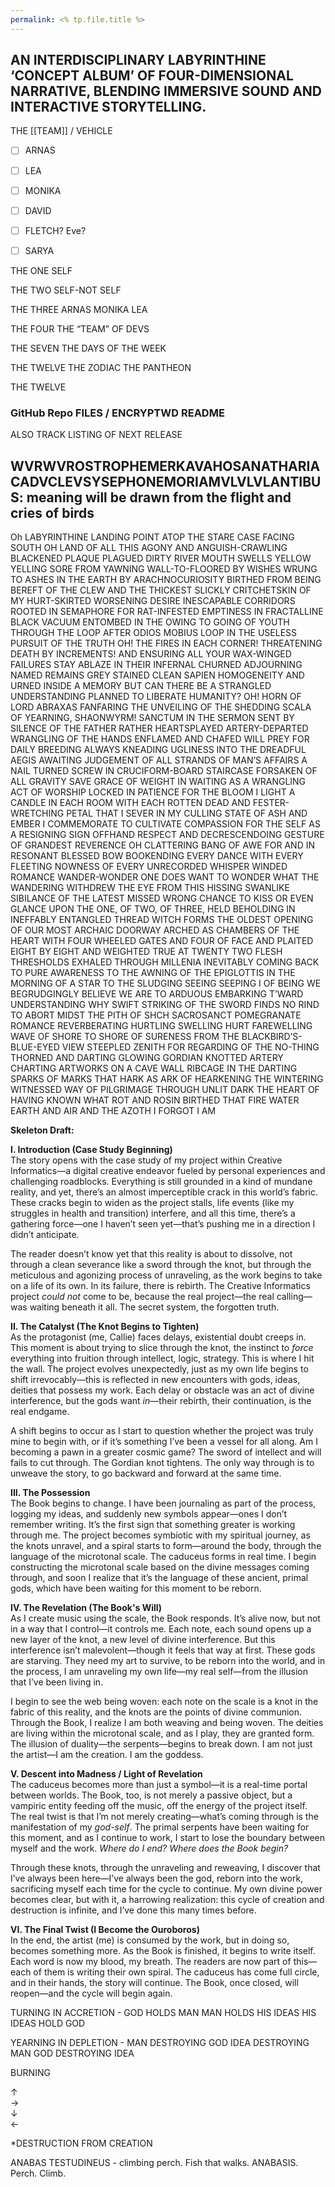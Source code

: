 ```yaml
---
permalink: <% tp.file.title %>
---
```



## AN INTERDISCIPLINARY LABYRINTHINE ‘CONCEPT ALBUM’ OF FOUR-DIMENSIONAL NARRATIVE, BLENDING IMMERSIVE SOUND AND INTERACTIVE STORYTELLING.







THE [[TEAM]] / VEHICLE 


- [ ] ARNAS
- [ ] LEA
- [ ] MONIKA 
- [ ] DAVID 
- [ ] FLETCH? Eve? 
- [ ] SARYA 


THE ONE 
SELF

THE TWO 
SELF-NOT SELF 

THE THREE 
ARNAS 
MONIKA
LEA


THE FOUR 
THE “TEAM” OF DEVS 

THE SEVEN 
THE DAYS OF THE WEEK 


THE TWELVE 
THE ZODIAC 
THE PANTHEON 



THE TWELVE 







### GitHub Repo FILES / ENCRYPTWD README 
ALSO TRACK LISTING OF NEXT RELEASE 


## **WVRWVROSTROPHEMERKAVAHOSANATHARIACADVCLEVSYSEPHONEMORIAMVLVLVLANTIBUS: meaning will be drawn from the flight and cries of birds** 

Oh LABYRINTHINE LANDING POINT ATOP THE STARE CASE FACING SOUTH OH LAND OF ALL THIS AGONY AND ANGUISH-CRAWLING BLACKENED PLAQUE PLAGUED DIRTY RIVER MOUTH SWELLS YELLOW YELLING SORE FROM YAWNING WALL-TO-FLOORED BY WISHES WRUNG TO ASHES IN THE EARTH BY ARACHNOCURIOSITY BIRTHED FROM BEING BEREFT OF THE CLEW AND THE THICKEST SLICKLY CRITCHETSKIN OF MY HURT-SKIRTED WORSENING DESIRE 
INESCAPABLE CORRIDORS ROOTED IN SEMAPHORE FOR RAT-INFESTED EMPTINESS IN FRACTALLINE BLACK VACUUM ENTOMBED IN THE OWING TO GOING OF YOUTH THROUGH THE LOOP AFTER ODIOS MOBIUS LOOP IN THE USELESS PURSUIT OF THE TRUTH 
OH! THE FIRES IN EACH CORNER! THREATENING DEATH BY INCREMENTS! AND ENSURING ALL YOUR WAX-WINGED FAILURES STAY ABLAZE IN THEIR INFERNAL CHURNED ADJOURNING NAMED REMAINS GREY STAINED CLEAN SAPIEN HOMOGENEITY AND URNED INSIDE A MEMORY
BUT CAN THERE BE A STRANGLED UNDERSTANDING PLANNED TO LIBERATE HUMANITY? OH! HORN OF LORD ABRAXAS FANFARING THE UNVEILING OF THE SHEDDING SCALA OF YEARNING, SHAONWYRM!
SANCTUM IN THE SERMON SENT BY SILENCE OF THE FATHER RATHER HEARTSPLAYED ARTERY-DEPARTED WRANGLING OF THE HANDS ENFLAMED AND CHAFED WILL PREY FOR DAILY BREEDING ALWAYS KNEADING UGLINESS INTO THE DREADFUL AEGIS 
AWAITING JUDGEMENT OF ALL STRANDS OF MAN’S AFFAIRS A NAIL TURNED SCREW IN CRUCIFORM-BOARD STAIRCASE FORSAKEN OF ALL GRAVITY SAVE GRACE OF WEIGHT IN WAITING AS A WRANGLING ACT OF WORSHIP LOCKED IN PATIENCE FOR THE BLOOM I LIGHT A CANDLE IN EACH ROOM WITH EACH ROTTEN DEAD AND FESTER-WRETCHING PETAL THAT I SEVER IN MY CULLING STATE OF ASH AND EMBER I COMMEMORATE TO CULTIVATE COMPASSION FOR THE SELF AS A RESIGNING SIGN OFFHAND RESPECT AND DECRESCENDOING GESTURE OF GRANDEST REVERENCE
OH CLATTERING BANG OF AWE FOR AND IN RESONANT BLESSED BOW BOOKENDING EVERY DANCE WITH EVERY FLEETING NOWNESS OF EVERY UNRECORDED WHISPER WINDED ROMANCE WANDER-WONDER ONE DOES WANT TO WONDER WHAT THE WANDERING WITHDREW THE EYE FROM THIS HISSING SWANLIKE SIBILANCE OF THE LATEST MISSED WRONG CHANCE TO KISS OR EVEN GLANCE UPON THE ONE, OF TWO, OF THREE, HELD BEHOLDING IN INEFFABLY ENTANGLED THREAD WITCH FORMS THE OLDEST OPENING OF OUR MOST ARCHAIC DOORWAY ARCHED AS CHAMBERS OF THE HEART WITH FOUR WHEELED GATES AND FOUR OF FACE AND PLAITED EIGHT BY EIGHT AND WEIGHTED TRUE AT TWENTY TWO FLESH THRESHOLDS EXHALED THROUGH MILLENIA INEVITABLY COMING BACK TO PURE AWARENESS TO THE AWNING OF THE EPIGLOTTIS IN THE MORNING OF A STAR 
TO THE SLUDGING SEEING SEEPING I OF BEING WE BEGRUDGINGLY BELIEVE WE ARE TO ARDUOUS EMBARKING T’WARD UNDERSTANDING WHY SWIFT STRIKING OF THE SWORD FINDS NO RIND TO ABORT MIDST THE PITH OF SHCH SACROSANCT POMEGRANATE ROMANCE REVERBERATING HURTLING SWELLING HURT FAREWELLING WAVE OF SHORE TO SHORE OF SURENESS FROM THE BLACKBIRD’S-BLUE-EYED VIEW STEEPLED ZENITH FOR REGARDING OF THE NO-THING THORNED AND DARTING GLOWING GORDIAN KNOTTED ARTERY CHARTING ARTWORKS ON A CAVE WALL RIBCAGE IN THE DARTING SPARKS OF MARKS THAT HARK AS ARK OF HEARKENING THE WINTERING WITNESSED WAY OF PILGRIMAGE THROUGH UNLIT DARK THE HEART OF HAVING KNOWN WHAT ROT AND ROSIN BIRTHED THAT FIRE WATER EARTH AND AIR AND THE AZOTH I FORGOT I AM 
 




**Skeleton Draft:**

**I. Introduction (Case Study Beginning)**  
The story opens with the case study of my project within Creative Informatics—a digital creative endeavor fueled by personal experiences and challenging roadblocks. Everything is still grounded in a kind of mundane reality, and yet, there’s an almost imperceptible crack in this world’s fabric. These cracks begin to widen as the project stalls, life events (like my struggles in health and transition) interfere, and all this time, there’s a gathering force—one I haven’t seen yet—that’s pushing me in a direction I didn’t anticipate.

The reader doesn’t know yet that this reality is about to dissolve, not through a clean severance like a sword through the knot, but through the meticulous and agonizing process of unraveling, as the work begins to take on a life of its own. In its failure, there is rebirth. The Creative Informatics project *could not* come to be, because the real project—the real calling—was waiting beneath it all. The secret system, the forgotten truth. 

**II. The Catalyst (The Knot Begins to Tighten)**  
As the protagonist (me, Callie) faces delays, existential doubt creeps in. This moment is about trying to slice through the knot, the instinct to *force* everything into fruition through intellect, logic, strategy. This is where I hit the wall. The project evolves unexpectedly, just as my own life begins to shift irrevocably—this is reflected in new encounters with gods, ideas, deities that possess my work. Each delay or obstacle was an act of divine interference, but the gods want *in*—their rebirth, their continuation, is the real endgame.

A shift begins to occur as I start to question whether the project was truly mine to begin with, or if it’s something I’ve been a vessel for all along. Am I becoming a pawn in a greater cosmic game? The sword of intellect and will fails to cut through. The Gordian knot tightens. The only way through is to unweave the story, to go backward and forward at the same time.

**III. The Possession**  
The Book begins to change. I have been journaling as part of the process, logging my ideas, and suddenly new symbols appear—ones I don’t remember writing. It’s the first sign that something greater is working through me. The project becomes symbiotic with my spiritual journey, as the knots unravel, and a spiral starts to form—around the body, through the language of the microtonal scale. The caduceus forms in real time. I begin constructing the microtonal scale based on the divine messages coming through, and soon I realize that it’s the language of these ancient, primal gods, which have been waiting for this moment to be reborn.

**IV. The Revelation (The Book's Will)**  
As I create music using the scale, the Book responds. It’s alive now, but not in a way that I control—it controls me. Each note, each sound opens up a new layer of the knot, a new level of divine interference. But this interference isn’t malevolent—though it feels that way at first. These gods are starving. They need my art to survive, to be reborn into the world, and in the process, I am unraveling my own life—my real self—from the illusion that I’ve been living in.

I begin to see the web being woven: each note on the scale is a knot in the fabric of this reality, and the knots are the points of divine communion. Through the Book, I realize I am both weaving and being woven. The deities are living within the microtonal scale, and as I play, they are granted form. The illusion of duality—the serpents—begins to break down. I am not just the artist—I am the creation. I am the goddess.

**V. Descent into Madness / Light of Revelation**  
The caduceus becomes more than just a symbol—it is a real-time portal between worlds. The Book, too, is not merely a passive object, but a vampiric entity feeding off the music, off the energy of the project itself. The real twist is that I’m not merely creating—what’s coming through is the manifestation of my *god-self*. The primal serpents have been waiting for this moment, and as I continue to work, I start to lose the boundary between myself and the work. *Where do I end? Where does the Book begin?*

Through these knots, through the unraveling and reweaving, I discover that I’ve always been here—I’ve always been the god, reborn into the work, sacrificing myself each time for the cycle to continue. My own divine power becomes clear, but with it, a harrowing realization: this cycle of creation and destruction is infinite, and I’ve done this many times before.

**VI. The Final Twist (I Become the Ouroboros)**  
In the end, the artist (me) is consumed by the work, but in doing so, becomes something more. As the Book is finished, it begins to write itself. Each word is now my blood, my breath. The readers are now part of this—each of them is writing their own spiral. The caduceus has come full circle, and in their hands, the story will continue. The Book, once closed, will reopen—and the cycle will begin again.






TURNING IN ACCRETION -
GOD HOLDS MAN 
MAN HOLDS HIS IDEAS 
HIS IDEAS HOLD GOD 


YEARNING IN DEPLETION  -
MAN DESTROYING GOD 
IDEA DESTROYING MAN 
GOD DESTROYING IDEA 

BURNING 

↑  
→  
↓  
←

*DESTRUCTION FROM CREATION 

ANABAS TESTUDINEUS - climbing perch. Fish that walks. ANABASIS. Perch. Climb.